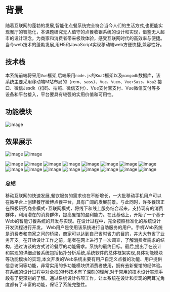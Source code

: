 # 背景

随着互联网的蓬勃的发展,智能化点餐系统完全符合当今人们的生活方式,也更能实现餐厅的智能化，本课题研究无人值守的点餐收银系统的设计和实现，借鉴无人超市的设计理念，为商家和消费者带来极致体验，感受互联网时代的高效率与便捷。
当今web技术的蓬勃发展,用H5和JavaScript实现移动端web方便快捷,兼容性好。

## 技术栈

本系统前端将采用`Vue`框架,后端采用`node.js`的`Koa2`框架以及`mangodb`数据库，该系统主要采用移动端M站布局的（rem、sass）、`Vue`、`Vuex`、`Vue+Sass`、`Koa2` 接口、微信Jssdk（扫码、拍照、微信支付）、Vue支付宝支付、Vue微信支付等多设备和平台接入，平台要具有较强的实用价值和可用性。

## 功能模块
![image](https://user-images.githubusercontent.com/68367439/164267871-44416ce3-337e-4bea-a54c-94099ca4e253.png)



## 效果展示
![image](https://user-images.githubusercontent.com/68367439/164268260-31c036b3-085c-4812-a1d5-68d9be1289a1.png)
![image](https://user-images.githubusercontent.com/68367439/164268274-5f8fa120-8f9f-4a13-9419-20512f58ec85.png)

 ![image](https://user-images.githubusercontent.com/68367439/164268219-4dd93c0c-3d16-43c8-b70e-cd07c01245e4.png)
![image](https://user-images.githubusercontent.com/68367439/164268238-5248488d-692f-4127-8cfd-daac791c0745.png)
![image](https://user-images.githubusercontent.com/68367439/164268303-46288512-ce6a-4682-bdd2-105614a26edc.png)
![image](https://user-images.githubusercontent.com/68367439/164268329-01d553d7-f5b7-486f-ac70-9904dcd8cdfe.png)
![image](https://user-images.githubusercontent.com/68367439/164268355-2dbe62b4-a818-4cac-a3c8-d6680458bd65.png)
![image](https://user-images.githubusercontent.com/68367439/164268369-12e38ce0-3a3f-40ee-9614-950ee05eebe9.png)
![image](https://user-images.githubusercontent.com/68367439/164268383-65f9b061-f3a8-4876-bb1d-774cd11b61b1.png)
![image](https://user-images.githubusercontent.com/68367439/164268400-d0d5a166-6fa4-4476-8928-e4d5bd8efbde.png)
![image](https://user-images.githubusercontent.com/68367439/164268412-5735a1b5-83b9-4754-968f-a4d4e255cabe.png)
![image](https://user-images.githubusercontent.com/68367439/164268423-72205007-f3b0-408b-a12b-699504ce6f9a.png)
![image](https://user-images.githubusercontent.com/68367439/164268435-9e196bda-f428-4a0a-818f-4bf0104d3d68.png)
![image](https://user-images.githubusercontent.com/68367439/164268449-745d42cb-d1ef-462a-9fc9-375948798004.png)
![image](https://user-images.githubusercontent.com/68367439/164268466-9610ee3a-6a8e-456a-9249-33fa43d849aa.png)
![image](https://user-images.githubusercontent.com/68367439/164268479-db2927d7-1208-4b41-ad03-ea9696f32273.png)
![image](https://user-images.githubusercontent.com/68367439/164268499-31528bfc-93a7-486d-a6d6-aa9041c2425d.png)
![image](https://user-images.githubusercontent.com/68367439/164268521-50317d53-b989-4674-a239-1295811493e8.png)

### 总结
移动互联网的快速发展,餐饮服务的需求也在不断增长，一大批移动手机用户可以在微平台上创建餐厅微博点餐平台，具有广阔的发展前景。与此同时，许多餐馆正在积极研究商业模式+互联网模式，将线下和线上服务结合起来，支持现有的消费群体，利用潜在的消费群体，提高餐馆的盈利能力。在此基础上，开始了一个基于Web的智能订餐系统的开发与实现。在设计过程中，完全按照标准化的系统设计开发流程进行开发。
Web用户是使用该系统进行自助服务的用户。手机Web系统是消费者和商家之间的桥梁，商家可以达到自己省时省力的目的，并大大节省了业务开支。在开始设计工作之前，笔者在网上进行了一次调查，了解消费者需求的结构，通过访谈的方式讨论餐厅的功能需求。系统的最终目标。最后,提出了在设计和实现的详细点餐系统包括拓扑分析系统,系统软件的总体框架实现,具体功能模块等功能模块的实现,本文开发的Web系统主要有用户自定义点餐的功能、用户提供信息访问等功能，非常实用的多功能模块供消费者使用，拥有去新餐馆的经体验。
在系统的设计过程中对全栈的H5技术有了深刻的理解,对于常用的技术设计实现手段有了更深刻的了解。通过系统设计各项工作，让本系统在设计和实现的两耳光角度都有了丰富的功能，保证了系统完整性。




